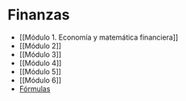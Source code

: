 # Finanzas

- [[Módulo 1. Economía y matemática financiera]]
- [[Módulo 2]]
- [[Módulo 3]]
- [[Módulo 4]]
- [[Módulo 5]]
- [[Módulo 6]]
- [Fórmulas](https://github.com/dlozanob/My-Notes/blob/main/F%C3%B3rmulas%20Financieras%20Excel.md)














